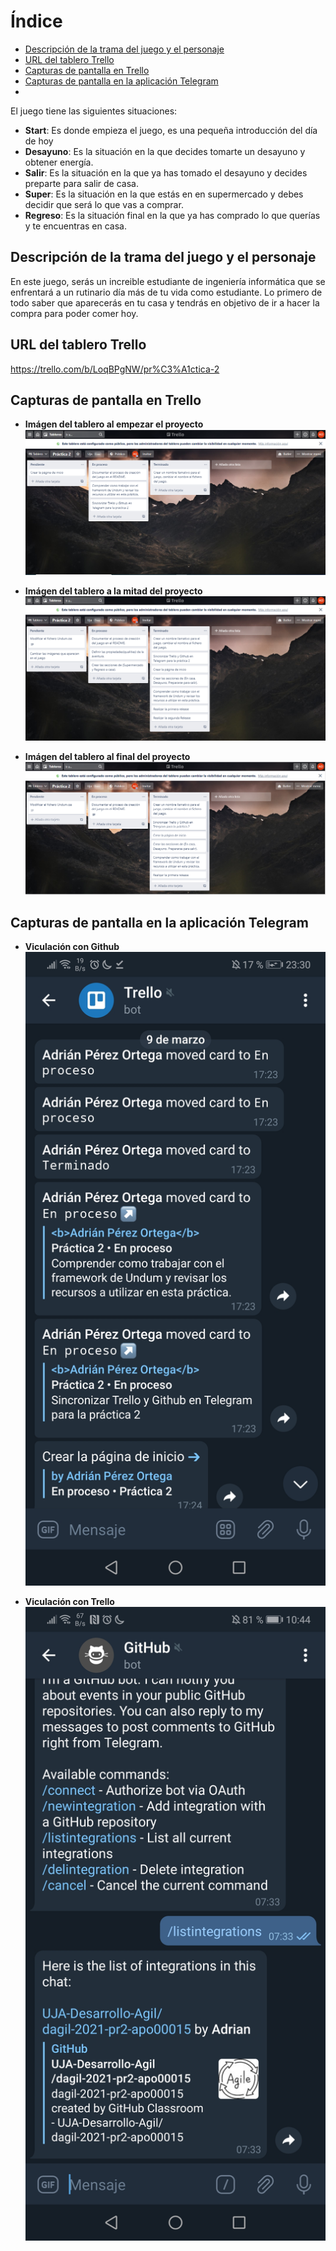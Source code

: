 # Índice
   * [Descripción de la trama del juego y el personaje](#descripción-de-la-trama-del-juego-y-el-personaje)
   * [URL del tablero Trello](#url-del-tablero-trello)
   * [Capturas de pantalla en Trello](#capturas-de-pantalla-en-trello)
   * [Capturas de pantalla en la aplicación Telegram](#capturas-de-pantalla-en-la-aplicación-telegram)
   * 
El juego tiene las siguientes situaciones:
* **Start**: Es donde empieza el juego, es una pequeña introducción del día de hoy
* **Desayuno**: Es la situación en la que decides tomarte un desayuno y obtener energía.
* **Salir**: Es la situación en la que ya has tomado el desayuno y decides preparte para salir de casa.
* **Super**: Es la situación en la que estás en en supermercado y debes decidir que será lo que vas a comprar.
* **Regreso**: Es la situación final en la que ya has comprado lo que querías y te encuentras en casa.

##  Descripción de la trama del juego y el personaje
En este juego, serás un increible estudiante de ingeniería informática que se enfrentará a un rutinario día más de tu vida como estudiante.
Lo primero de todo saber que aparecerás en tu casa y tendrás en objetivo de ir a hacer la compra para poder comer hoy.

## URL del tablero Trello
https://trello.com/b/LoqBPgNW/pr%C3%A1ctica-2

## Capturas de pantalla en Trello
- **Imágen del tablero al empezar el proyecto**
![Imagen del tablero al empezar](Imagenes/TrelloInicio.png)

- **Imágen del tablero a la mitad del proyecto**
![Imagen del tablero a la mitad](Imagenes/TrelloMitad.png)

- **Imágen del tablero al final del proyecto**
![Imagen del tablero al finalizar](Imagenes/trelloFin.png)

## Capturas de pantalla en la aplicación Telegram
- **Viculación con Github**
![Imagen del bot de GitHub](Imagenes/botGithub.jpg)

- **Viculación con Trello**
![Imgaen del bot del Trello](Imagenes/botTrello.jpg)


